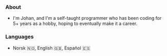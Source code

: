 ### About
- I'm Johan, and I'm a self-taught programmer who has been coding for 5+ years as a hobby, hoping to eventually make it a career.

### Languages
- Norsk 🇳🇴, English 🇬🇧, Español 🇪🇸
